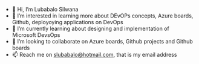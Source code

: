 - 👋 Hi, I’m Lubabalo Silwana
- 👀 I’m interested in learning more about DEvOPs concepts, Azure boards, Github, deployoying applications on DevOps
- 🌱 I’m currently learning about designing and implementation of Microsoft DevsOps
- 💞️ I’m looking to collaborate on Azure boards, Github projects and Github boards
- 📫 Reach me on slubabalo@hotmail.com, that is my email address

<!---
slubabalo/slubabalo is a ✨ special ✨ repository because its `README.md` (this file) appears on your GitHub profile.
You can click the Preview link to take a look at your changes.
--->
